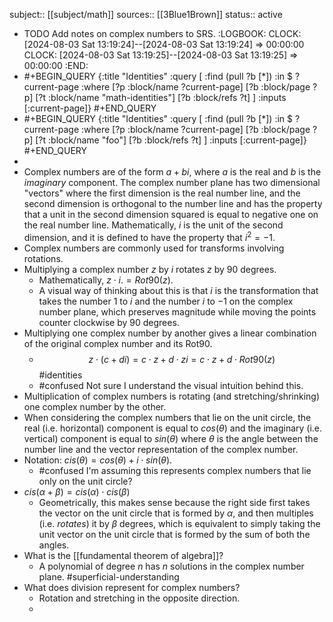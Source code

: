subject:: [[subject/math]]
sources:: [[3Blue1Brown]]
status:: active

- TODO Add notes on complex numbers to SRS.
  :LOGBOOK:
  CLOCK: [2024-08-03 Sat 13:19:24]--[2024-08-03 Sat 13:19:24] =>  00:00:00
  CLOCK: [2024-08-03 Sat 13:19:25]--[2024-08-03 Sat 13:19:25] =>  00:00:00
  :END:
- #+BEGIN_QUERY
  {:title "Identities"
   :query [
         :find (pull ?b [*])
         :in $ ?current-page
         :where
         [?p :block/name ?current-page]
         [?b :block/page ?p]
         [?t :block/name "math-identities"]
         [?b :block/refs ?t]
         ]
   :inputs [:current-page]}
  #+END_QUERY
- #+BEGIN_QUERY
  {:title "Identities"
   :query [
         :find (pull ?b [*])
         :in $ ?current-page
         :where
         [?p :block/name ?current-page]
         [?b :block/page ?p]
         [?t :block/name "foo"]
         [?b :block/refs ?t]
         ]
   :inputs [:current-page]}
  #+END_QUERY
-
- Complex numbers are of the form $a + bi$, where $a$ is the real and $b$ is the *imaginary* component. The complex number plane has two dimensional "vectors" where the first dimension is the real number line, and the second dimension is orthogonal to the number line and has the property that a unit in the second dimension squared is equal to negative one on the real number line. Mathematically, $i$ is the unit of the second dimension, and it is defined to have the property that $i^2 = -1$.
- Complex numbers are commonly used for transforms involving rotations.
- Multiplying a complex number $z$ by $i$ rotates $z$ by 90 degrees.
	- Mathematically, $z \cdot i. =Rot90(z)$.
	- A visual way of thinking about this is that $i$ is the transformation that takes the number 1 to $i$ and the number $i$ to $-1$ on the complex number plane, which preserves magnitude while moving the points counter clockwise by 90 degrees.
- Multiplying one complex number by another gives a linear combination of the original complex number and its Rot90.
	- $$
	  z \cdot (c + di) = c \cdot z + d \cdot zi = c \cdot z + d \cdot Rot90(z)
	  $$ #identities
	- #confused Not sure I understand the visual intuition behind this.
- Multiplication of complex numbers is rotating (and stretching/shrinking) one complex number by the other.
- When considering the complex numbers that lie on the unit circle, the real (i.e. horizontal) component is equal to $cos(\theta)$ and the imaginary (i.e. vertical) component is equal to $sin(\theta)$ where $\theta$ is the angle between the number line and the vector representation of the complex number.
- Notation: $cis(\theta) = cos(\theta) + i \cdot sin(\theta)$.
	- #confused I'm assuming this represents complex numbers that lie only on the unit circle?
- $cis(\alpha + \beta) = cis(\alpha) \cdot cis(\beta)$
	- Geometrically, this makes sense because the right side first takes the vector on the unit circle that is formed by $\alpha$, and then multiples (i.e. *rotates*) it by $\beta$ degrees, which is equivalent to simply taking the unit vector on the unit circle that is formed by the sum of both the angles.
- What is the [[fundamental theorem of algebra]]?
	- A polynomial of degree $n$ has $n$ solutions in the complex number plane. #superficial-understanding
- What does division represent for complex numbers?
	- Rotation and stretching in the opposite direction.
	-